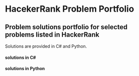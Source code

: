 # HacekerRank Problem Portfolio
## Problem solutions portfolio for selected problems listed in HackerRank

Solutions are provided in C# and Python.

#### solutions in C#


#### solutions in Python
